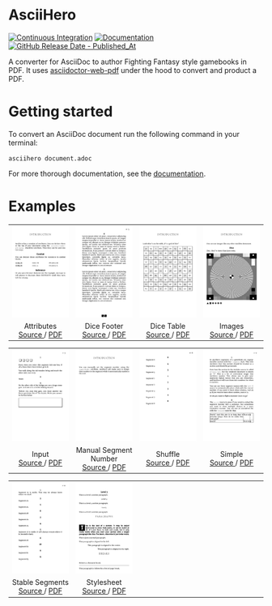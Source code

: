 # AsciiHero

[![Continuous Integration](https://github.com/mrombout/asciihero/actions/workflows/ci.yml/badge.svg)](https://github.com/mrombout/asciihero/actions/workflows/ci.yml)
[![Documentation](https://github.com/mrombout/asciihero/actions/workflows/documentation.yml/badge.svg)](https://mrombout.github.io/asciihero/)
[![GitHub Release Date - Published_At](https://img.shields.io/github/release-date/mrombout/asciihero?label=Latest%20Release&logo=GitHub)](https://github.com/mrombout/asciihero/releases)

A converter for AsciiDoc to author Fighting Fantasy style gamebooks in PDF.
It uses [asciidoctor-web-pdf](https://github.com/ggrossetie/asciidoctor-web-pdf) under the hood to convert and product a PDF.

# Getting started

To convert an AsciiDoc document run the following command in your terminal:

```console
asciihero document.adoc
```

For more thorough documentation, see the [documentation](https://mrombout.github.io/asciihero).

# Examples

<table width="100%">
    <tr align="center">
        <td width="25%">
            <a href="./examples/attributes/attributes.pdf">
                <img src="./examples/attributes/attributes.png" />
            </a>
        </td>
        <td width="25%">
            <a href="./examples/dice_footer/dice_footer.pdf">
                <img src="./examples/dice_footer/dice_footer.png" />
            </a>
        </td>
        <td width="25%">
            <a href="./examples/dice_table/dice_table.pdf">
                <img src="./examples/dice_table/dice_table.png" />
            </a>
        </td>
        <td width="25%">
            <a href="./examples/images/images.pdf">
                <img src="./examples/images/images.png" />
            </a>
        </td>
    </tr>
    <tr align="center">
        <td width="25%">
            Attributes<br />
            <a href="./examples/attributes/attributes.adoc"> Source </a> / 
            <a href="./examples/attributes/attributes.pdf"> PDF </a>
        </td>
        <td width="25%">
            Dice Footer<br />
            <a href="./examples/dice_footer/dice_footer.adoc"> Source </a> / 
            <a href="./examples/dice_footer/dice_footer.pdf"> PDF </a>
        </td>
        <td width="25%">
            Dice Table<br />
            <a href="./examples/dice_table/dice_table.adoc"> Source </a> / 
            <a href="./examples/dice_table/dice_table.pdf"> PDF </a>
        </td>
        <td width="25%">
            Images<br />
            <a href="./examples/images/images.adoc"> Source </a> / 
            <a href="./examples/images/images.pdf"> PDF </a>
        </td>
    </tr>
</table>

<table width="100%">
    <tr align="center">
        <td width="25%">
            <a href="./examples/input/input.pdf">
                <img src="./examples/input/input.png" />
            </a>
        </td>
        <td width="25%">
            <a href="./examples/manual_segment_number/manual_segment_number.pdf">
                <img src="./examples/manual_segment_number/manual_segment_number.png" />
            </a>
        </td>
        <td width="25%">
            <a href="./examples/shuffle/shuffle.pdf">
                <img src="./examples/shuffle/shuffle.png" />
            </a>
        </td>
        <td width="25%">
            <a href="./examples/simple/simple.pdf">
                <img src="./examples/simple/simple.png" />
            </a>
        </td>
    </tr>
    <tr align="center">
        <td width="25%">
            Input<br />
            <a href="./examples/input/input.adoc"> Source </a> / 
            <a href="./examples/input/input.pdf"> PDF </a>
        </td>
        <td width="25%">
            Manual Segment Number<br />
            <a href="./examples/manual_segment_number/manual_segment_number.adoc"> Source </a> / 
            <a href="./examples/manual_segment_number/manual_segment_number.pdf"> PDF </a>
        </td>
        <td width="25%">
            Shuffle<br />
            <a href="./examples/shuffle/shuffle.adoc"> Source </a> / 
            <a href="./examples/shuffle/shuffle.pdf"> PDF </a>
        </td>
        <td width="25%">
            Simple<br />
            <a href="./examples/simple/simple.adoc"> Source </a> / 
            <a href="./examples/simple/simple.pdf"> PDF </a>
        </td>
    </tr>
</table>

<table width="100%">
    <tr align="center">
        <td width="25%">
            <a href="./examples/stable_segments/stable_segments.pdf">
                <img src="./examples/stable_segments/stable_segments.png" />
            </a>
        </td>
        <td width="25%">
            <a href="./examples/stylesheet/stylesheet.pdf">
                <img src="./examples/stylesheet/stylesheet.png" />
            </a>
        </td>
        <td width="25%"></td>
        <td width="25%"></td>
    </tr>
    <tr align="center">
        <td width="25%">
            Stable Segments<br />
            <a href="./examples/stable_segments/stable_segments.adoc"> Source </a> / 
            <a href="./examples/stable_segments/stable_segments.pdf"> PDF </a>
        </td>
        <td width="25%">
            Stylesheet<br />
            <a href="./examples/stylesheets/stylesheets.adoc"> Source </a> / 
            <a href="./examples/stylesheets/stylesheets.pdf"> PDF </a>
        </td>
        <td width="25%"></td>
        <td width="25%"></td>
    </tr>
</table>